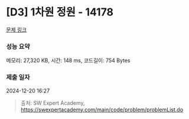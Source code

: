 # [D3] 1차원 정원 - 14178 

[문제 링크](https://swexpertacademy.com/main/code/problem/problemDetail.do?contestProbId=AX_N3oSqcyUDFARi) 

### 성능 요약

메모리: 27,320 KB, 시간: 148 ms, 코드길이: 754 Bytes

### 제출 일자

2024-12-20 16:27



> 출처: SW Expert Academy, https://swexpertacademy.com/main/code/problem/problemList.do